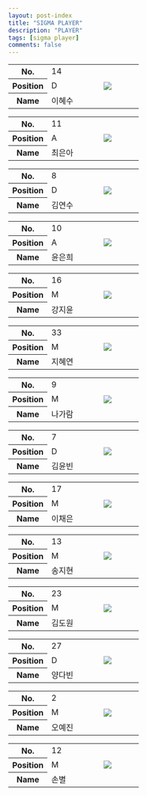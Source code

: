 ```yaml
---
layout: post-index
title: "SIGMA PLAYER"
description: "PLAYER"
tags: [sigma player]
comments: false
---
```


<article>
    <div style="text-align: center">
        <table>
            <colgroup>
                <col width="30%"/>
                <col width="40%"/>
                <col width="30%"/>
            </colgroup>
            <tr>
                <th>No.</th>
                <td>14</td>
                <td rowspan="3">
                    <img class="author-img" src="{{site.url}}/{{site.owner.avatar}}"/>
                </td>
            </tr>
            <tr>
                <th>Position</th>
                <td>D</td>
            </tr>
            <tr>
                <th>Name</th>
                <td>이혜수</td>
            </tr>
        </table>   
    </div>
</article>
<article>
    <div style="text-align: center">
        <table>
            <colgroup>
                <col width="30%"/>
                <col width="40%"/>
                <col width="30%"/>
            </colgroup>
            <tr>
                <th>No.</th>
                <td>11</td>
                <td rowspan="3">
                    <img class="author-img" src="{{site.url}}/{{site.owner.avatar}}"/>
                </td>                        
            </tr>
            <tr>
                <th>Position</th>
                <td>A</td>
            </tr>
            <tr>
                <th>Name</th>
                <td>최은아</td>
            </tr>
        </table>                        
    </div>
</article>        
<article>
    <div style="text-align: center">
        <table>
            <colgroup>
                <col width="30%"/>
                <col width="40%"/>
                <col width="30%"/>
            </colgroup>
            <tr>
                <th>No.</th>
                <td>8</td>
                <td rowspan="3">
                    <img class="author-img" src="{{site.url}}/{{site.owner.avatar}}"/>
                </td>                         
            </tr>
            <tr>
                <th>Position</th>
                <td>D</td>
            </tr>
            <tr>
                <th>Name</th>
                <td>김연수</td>
            </tr>
        </table>   
    </div>
</article>
<article>
    <div style="text-align: center">
        <table>
            <colgroup>
                <col width="30%"/>
                <col width="40%"/>
                <col width="30%"/>
            </colgroup>
            <tr>
                <th>No.</th>
                <td>10</td>
                <td rowspan="3">
                    <img class="author-img" src="{{site.url}}/{{site.owner.avatar}}"/>
                </td>
            </tr>
            <tr>
                <th>Position</th>
                <td>A</td>
            </tr>
            <tr>
                <th>Name</th>
                <td>윤은희</td>
            </tr>
        </table>                        
    </div>
</article>        
<article>
    <div style="text-align: center">
        <table>
            <colgroup>
                <col width="30%"/>
                <col width="40%"/>
                <col width="30%"/>
            </colgroup>
            <tr>
                <th>No.</th>
                <td>16</td>
                <td rowspan="3">
                    <img class="author-img" src="{{site.url}}/{{site.owner.avatar}}"/>
                </td>
            </tr>
            <tr>
                <th>Position</th>
                <td>M</td>
            </tr>
            <tr>
                <th>Name</th>
                <td>강지윤</td>
            </tr>
        </table>   
    </div>
</article>
<article>
    <div style="text-align: center">
        <table>
            <colgroup>
                <col width="30%"/>
                <col width="40%"/>
                <col width="30%"/>
            </colgroup>
            <tr>
                <th>No.</th>
                <td>33</td>
                <td rowspan="3">
                    <img class="author-img" src="{{site.url}}/{{site.owner.avatar}}"/>
                </td>
            </tr>
            <tr>
                <th>Position</th>
                <td>M</td>
            </tr>
            <tr>
                <th>Name</th>
                <td>지혜연</td>
            </tr>
        </table>                        
    </div>
</article>
<article>
    <div style="text-align: center">
        <table>
            <colgroup>
                <col width="30%"/>
                <col width="40%"/>
                <col width="30%"/>
            </colgroup>
            <tr>
                <th>No.</th>
                <td>9</td>
                <td rowspan="3">
                    <img class="author-img" src="{{site.url}}/{{site.owner.avatar}}"/>
                </td>
            </tr>
            <tr>
                <th>Position</th>
                <td>M</td>
            </tr>
            <tr>
                <th>Name</th>
                <td>나가람</td>
            </tr>
        </table>   
    </div>
</article>
<article>
    <div style="text-align: center">
        <table>
            <colgroup>
                <col width="30%"/>
                <col width="40%"/>
                <col width="30%"/>
            </colgroup>
            <tr>
                <th>No.</th>
                <td>7</td>
                <td rowspan="3">
                    <img class="author-img" src="{{site.url}}/{{site.owner.avatar}}"/>
                </td>
            </tr>
            <tr>
                <th>Position</th>
                <td>D</td>
            </tr>
            <tr>
                <th>Name</th>
                <td>김윤빈</td>
            </tr>
        </table>                        
    </div>
</article>        
<article>
    <div style="text-align: center">
        <table>
            <colgroup>
                <col width="30%"/>
                <col width="40%"/>
                <col width="30%"/>
            </colgroup>
            <tr>
                <th>No.</th>
                <td>17</td>
                <td rowspan="3">
                    <img class="author-img" src="{{site.url}}/{{site.owner.avatar}}"/>
                </td>
            </tr>
            <tr>
                <th>Position</th>
                <td>M</td>
            </tr>
            <tr>
                <th>Name</th>
                <td>이채은</td>
            </tr>
        </table>   
    </div>
</article>
<article>
    <div style="text-align: center">
        <table>
            <colgroup>
                <col width="30%"/>
                <col width="40%"/>
                <col width="30%"/>
            </colgroup>
            <tr>
                <th>No.</th>
                <td>13</td>
                <td rowspan="3">
                    <img class="author-img" src="{{site.url}}/{{site.owner.avatar}}"/>
                </td>
            </tr>
            <tr>
                <th>Position</th>
                <td>M</td>
            </tr>
            <tr>
                <th>Name</th>
                <td>송지현</td>
            </tr>
        </table>                        
    </div>
</article> 
<article>
    <div style="text-align: center">
        <table>
            <colgroup>
                <col width="30%"/>
                <col width="40%"/>
                <col width="30%"/>
            </colgroup>
            <tr>
                <th>No.</th>
                <td>23</td>
                <td rowspan="3">
                    <img class="author-img" src="{{site.url}}/{{site.owner.avatar}}"/>
                </td>
            </tr>
            <tr>
                <th>Position</th>
                <td>M</td>
            </tr>
            <tr>
                <th>Name</th>
                <td>김도원</td>
            </tr>
        </table>   
    </div>
</article>
<article>
    <div style="text-align: center">
        <table>
            <colgroup>
                <col width="30%"/>
                <col width="40%"/>
                <col width="30%"/>
            </colgroup>
            <tr>
                <th>No.</th>
                <td>27</td>
                <td rowspan="3">
                    <img class="author-img" src="{{site.url}}/{{site.owner.avatar}}"/>
                </td>
            </tr>
            <tr>
                <th>Position</th>
                <td>D</td>
            </tr>
            <tr>
                <th>Name</th>
                <td>양다빈</td>
            </tr>
        </table>                        
    </div>
</article>   
<article>
    <div style="text-align: center">
        <table>
            <colgroup>
                <col width="30%"/>
                <col width="40%"/>
                <col width="30%"/>
            </colgroup>
            <tr>
                <th>No.</th>
                <td>2</td>
                <td rowspan="3">
                    <img class="author-img" src="{{site.url}}/{{site.owner.avatar}}"/>
                </td>
            </tr>
            <tr>
                <th>Position</th>
                <td>M</td>
            </tr>
            <tr>
                <th>Name</th>
                <td>오예진</td>
            </tr>
        </table>   
    </div>
</article>
<article>
    <div style="text-align: center">
        <table>
            <colgroup>
                <col width="30%"/>
                <col width="40%"/>
                <col width="30%"/>
            </colgroup>
            <tr>
                <th>No.</th>
                <td>12</td>
                <td rowspan="3">
                    <img class="author-img" src="{{site.url}}/{{site.owner.avatar}}"/>
                </td>
            </tr>
            <tr>
                <th>Position</th>
                <td>M</td>
            </tr>
            <tr>
                <th>Name</th>
                <td>손별</td>
            </tr>
        </table>                        
    </div>
</article>        
